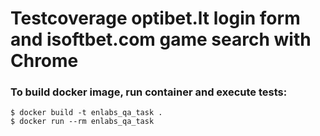 # Testcoverage optibet.lt login form and isoftbet.com game search with Chrome
### To build docker image, run container and execute tests:
```
$ docker build -t enlabs_qa_task .
$ docker run --rm enlabs_qa_task
```
